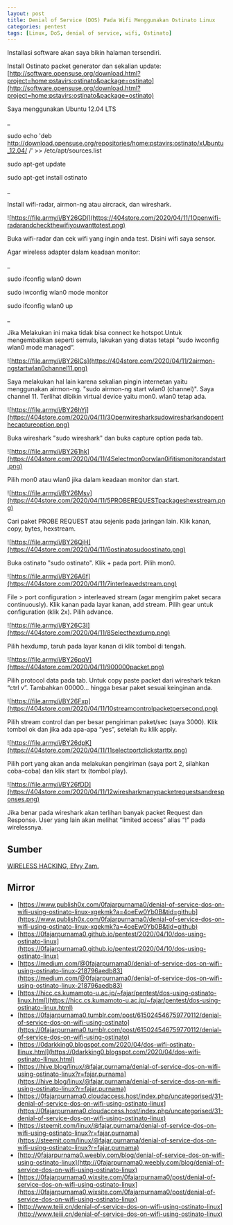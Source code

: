 ```yaml
---
layout: post
title: Denial of Service (DOS) Pada Wifi Menggunakan Ostinato Linux
categories: pentest
tags: [Linux, DoS, denial of service, wifi, Ostinato]
---
```


Installasi software akan saya bikin halaman tersendiri.

Install Ostinato packet generator dan sekalian update: [http://software.opensuse.org/download.html?project=home:pstavirs:ostinato&package=ostinato](http://software.opensuse.org/download.html?project=home:pstavirs:ostinato&package=ostinato)

Saya menggunakan Ubuntu 12.04 LTS

_

sudo echo 'deb http://download.opensuse.org/repositories/home:pstavirs:ostinato/xUbuntu_12.04/ /' >> /etc/apt/sources.list

sudo apt-get update

sudo apt-get install ostinato

_

Install wifi-radar, airmon-ng atau aircrack, dan wireshark.

![https://file.army/i/BY26GDl](https://404store.com/2020/04/11/1Openwifi-radarandcheckthewifiyouwanttotest.png)

Buka wifi-radar dan cek wifi yang ingin anda test. Disini wifi saya sensor.



Agar wireless adapter dalam keadaan monitor:

_

sudo ifconfig wlan0 down

sudo iwconfig wlan0 mode monitor

sudo ifconfig wlan0 up

_

Jika Melakukan ini maka tidak bisa connect ke hotspot.Untuk mengembalikan seperti semula, lakukan yang diatas tetapi “sudo iwconfig wlan0 mode managed”.

![https://file.army/i/BY26lCs](https://404store.com/2020/04/11/2airmon-ngstartwlan0channel11.png)

Saya melakukan hal lain karena sekalian pingin internetan yaitu menggunakan airmon-ng. "sudo airmon-ng start wlan0 (channel)". Saya channel 11\. Terlihat dibikin virtual device yaitu mon0\. wlan0 tetap ada.



![https://file.army/i/BY26hYj](https://404store.com/2020/04/11/3Openwiresharksudowiresharkandopenthecaptureoption.png)

Buka wireshark "sudo wireshark" dan buka capture option pada tab.



![https://file.army/i/BY261hk](https://404store.com/2020/04/11/4Selectmon0orwlan0ifitismonitorandstart.png)

Pilih mon0 atau wlan0 jika dalam keadaan monitor dan start.



![https://file.army/i/BY26Msv](https://404store.com/2020/04/11/5PROBEREQUESTpackageshexstream.png)

Cari paket PROBE REQUEST atau sejenis pada jaringan lain. Klik kanan, copy, bytes, hexstream.



![https://file.army/i/BY26QjH](https://404store.com/2020/04/11/6ostinatosudoostinato.png)

Buka ostinato "sudo ostinato". Klik + pada port. Pilih mon0.



![https://file.army/i/BY26A6f](https://404store.com/2020/04/11/7interleavedstream.png)

File > port configuration > interleaved stream (agar mengirim paket secara continuously). Klik kanan pada layar kanan, add stream. Pilih gear untuk configuration (klik 2x). Pilih advance.



![https://file.army/i/BY26C3I](https://404store.com/2020/04/11/8Selecthexdump.png)

Pilih hexdump, taruh pada layar kanan di klik tombol di tengah.



![https://file.army/i/BY26pqV](https://404store.com/2020/04/11/900000packet.png)

Pilih protocol data pada tab. Untuk copy paste packet dari wireshark tekan “ctrl v”. Tambahkan 00000... hingga besar paket sesuai keinginan anda.



![https://file.army/i/BY26Fxp](https://404store.com/2020/04/11/10streamcontrolpacketpersecond.png)

Pilih stream control dan per besar pengiriman paket/sec (saya 3000). Klik tombol ok dan jika ada apa-apa “yes”, setelah itu klik apply.



![https://file.army/i/BY26dpK](https://404store.com/2020/04/11/11selectportclickstarttx.png)

Pilih port yang akan anda melakukan pengiriman (saya port 2, silahkan coba-coba) dan klik start tx (tombol play).



![https://file.army/i/BY26fDD](https://404store.com/2020/04/11/12wiresharkmanypacketrequestsandresponses.png)

Jika benar pada wireshark akan terlihan banyak packet Request dan Response. User yang lain akan melihat “limited access” alias “!” pada wirelessnya.



## Sumber

[WIRELESS HACKING, Efvy Zam.](https://www.goodreads.com/book/show/30254807-buku-sakti-wireless-hacking)

## Mirror

*   [https://www.publish0x.com/0fajarpurnama0/denial-of-service-dos-on-wifi-using-ostinato-linux-xgekmk?a=4oeEw0Yb0B&tid=github](https://www.publish0x.com/0fajarpurnama0/denial-of-service-dos-on-wifi-using-ostinato-linux-xgekmk?a=4oeEw0Yb0B&tid=github)
*   [https://0fajarpurnama0.github.io/pentest/2020/04/10/dos-using-ostinato-linux](https://0fajarpurnama0.github.io/pentest/2020/04/10/dos-using-ostinato-linux)
*   [https://medium.com/@0fajarpurnama0/denial-of-service-dos-on-wifi-using-ostinato-linux-218796aedb83](https://medium.com/@0fajarpurnama0/denial-of-service-dos-on-wifi-using-ostinato-linux-218796aedb83)
*   [https://hicc.cs.kumamoto-u.ac.jp/~fajar/pentest/dos-using-ostinato-linux.html](https://hicc.cs.kumamoto-u.ac.jp/~fajar/pentest/dos-using-ostinato-linux.html)
*   [https://0fajarpurnama0.tumblr.com/post/615024546759770112/denial-of-service-dos-on-wifi-using-ostinato](https://0fajarpurnama0.tumblr.com/post/615024546759770112/denial-of-service-dos-on-wifi-using-ostinato)
*   [https://0darkking0.blogspot.com/2020/04/dos-wifi-ostinato-llinux.html](https://0darkking0.blogspot.com/2020/04/dos-wifi-ostinato-llinux.html)
*   [https://hive.blog/linux/@fajar.purnama/denial-of-service-dos-on-wifi-using-ostinato-linux?r=fajar.purnama](https://hive.blog/linux/@fajar.purnama/denial-of-service-dos-on-wifi-using-ostinato-linux?r=fajar.purnama)
*   [https://0fajarpurnama0.cloudaccess.host/index.php/uncategorised/31-denial-of-service-dos-on-wifi-using-ostinato-linux](https://0fajarpurnama0.cloudaccess.host/index.php/uncategorised/31-denial-of-service-dos-on-wifi-using-ostinato-linux)
*   [https://steemit.com/linux/@fajar.purnama/denial-of-service-dos-on-wifi-using-ostinato-linux?r=fajar.purnama](https://steemit.com/linux/@fajar.purnama/denial-of-service-dos-on-wifi-using-ostinato-linux?r=fajar.purnama)
*   [http://0fajarpurnama0.weebly.com/blog/denial-of-service-dos-on-wifi-using-ostinato-linux](http://0fajarpurnama0.weebly.com/blog/denial-of-service-dos-on-wifi-using-ostinato-linux)
*   [https://0fajarpurnama0.wixsite.com/0fajarpurnama0/post/denial-of-service-dos-on-wifi-using-ostinato-linux](https://0fajarpurnama0.wixsite.com/0fajarpurnama0/post/denial-of-service-dos-on-wifi-using-ostinato-linux)
*   [http://www.teiii.cn/denial-of-service-dos-on-wifi-using-ostinato-linux](http://www.teiii.cn/denial-of-service-dos-on-wifi-using-ostinato-linux)